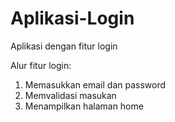 # Aplikasi-Login
Aplikasi dengan fitur login

Alur fitur login:
1. Memasukkan email dan password
2. Memvalidasi masukan
3. Menampilkan halaman home
